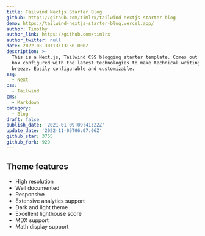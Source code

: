 ```yaml
---
title: Tailwind Nextjs Starter Blog
github: https://github.com/timlrx/tailwind-nextjs-starter-blog
demo: https://tailwind-nextjs-starter-blog.vercel.app/
author: Timothy
author_link: https://github.com/timlrx
author_twitter: null
date: 2022-08-30T13:13:50.000Z
description: >-
  This is a Next.js, Tailwind CSS blogging starter template. Comes out of the
  box configured with the latest technologies to make technical writing a
  breeze. Easily configurable and customizable.
ssg:
  - Next
css:
  - Tailwind
cms:
  - Markdown
category:
  - Blog
draft: false
publish_date: '2021-01-09T09:41:22Z'
update_date: '2022-11-05T06:07:06Z'
github_star: 3755
github_fork: 929
---
```


## Theme features

- High resolution
- Well documented
- Responsive
- Extensive analytics support
- Dark and light theme
- Excellent lighthouse score
- MDX support
- Math display support
